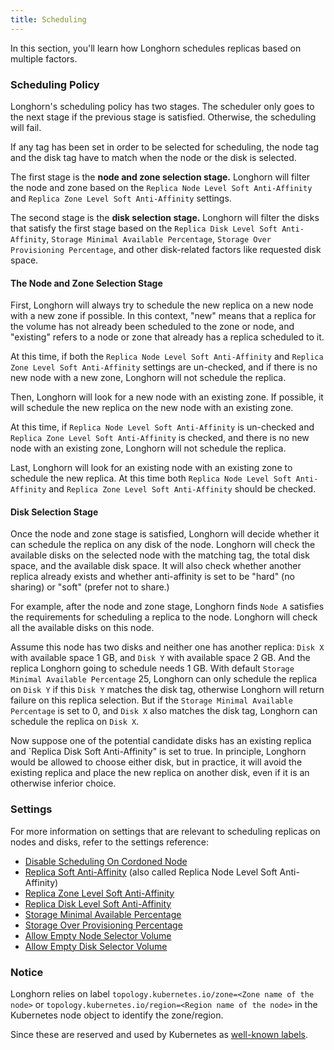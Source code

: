 ```yaml
---
title: Scheduling
---
```


<head>
  <link rel="canonical" href="https://main--longhornio-docusaurus.netlify.app/nodes-and-volumes/nodes/scheduling"/>
</head>

In this section, you'll learn how Longhorn schedules replicas based on multiple factors.

### Scheduling Policy

Longhorn's scheduling policy has two stages. The scheduler only goes to the next stage if the previous stage is satisfied. Otherwise, the scheduling will fail.

If any tag has been set in order to be selected for scheduling, the node tag and the disk tag have to match when the node or the disk is selected.

The first stage is the **node and zone selection stage.** Longhorn will filter the node and zone based on the `Replica Node Level Soft Anti-Affinity` and `Replica Zone Level Soft Anti-Affinity` settings.

The second stage is the **disk selection stage.** Longhorn will filter the disks that satisfy the first stage based on the `Replica Disk Level Soft Anti-Affinity`, `Storage Minimal Available Percentage`, `Storage Over Provisioning Percentage`, and other disk-related factors like requested disk space.

#### The Node and Zone Selection Stage

First, Longhorn will always try to schedule the new replica on a new node with a new zone if possible. In this context, "new" means that a replica for the volume has not already been scheduled to the zone or node, and "existing" refers to a node or zone that already has a replica scheduled to it.

At this time, if both the `Replica Node Level Soft Anti-Affinity` and `Replica Zone Level Soft Anti-Affinity` settings are un-checked, and if there is no new node with a new zone, Longhorn will not schedule the replica.

Then, Longhorn will look for a new node with an existing zone. If possible, it will schedule the new replica on the new node with an existing zone.

At this time, if `Replica Node Level Soft Anti-Affinity` is un-checked and `Replica Zone Level Soft Anti-Affinity` is checked, and there is no new node with an existing zone, Longhorn will not schedule the replica.

Last, Longhorn will look for an existing node with an existing zone to schedule the new replica. At this time both `Replica Node Level Soft Anti-Affinity` and `Replica Zone Level Soft Anti-Affinity` should be checked.

#### Disk Selection Stage

Once the node and zone stage is satisfied, Longhorn will decide whether it can schedule the replica on any disk of the node. Longhorn will check the available disks on the selected node with the matching tag, the total disk space, and the available disk space. It will also check whether another replica already exists and whether anti-affinity is set to be "hard" (no sharing) or "soft" (prefer not to share.)

For example, after the node and zone stage, Longhorn finds `Node A` satisfies the requirements for scheduling a replica to the node. Longhorn will check all the available disks on this node.

Assume this node has two disks and neither one has another replica: `Disk X` with available space 1 GB, and `Disk Y` with available space 2 GB. And the replica Longhorn going to schedule needs 1 GB. With default `Storage Minimal Available Percentage` 25, Longhorn can only schedule the replica on `Disk Y` if this `Disk Y` matches the disk tag, otherwise Longhorn will return failure on this replica selection. But if the `Storage Minimal Available Percentage` is set to 0, and `Disk X` also matches the disk tag, Longhorn can schedule the replica on `Disk X`.

Now suppose one of the potential candidate disks has an existing replica and `Replica Disk Soft Anti-Affinity" is set to true.  In principle, Longhorn would be allowed to choose either disk, but in practice, it will avoid the existing replica and place the new replica on another disk, even if it is an otherwise inferior choice.

### Settings

For more information on settings that are relevant to scheduling replicas on nodes and disks, refer to the settings reference:

- [Disable Scheduling On Cordoned Node](../../references/settings#disable-scheduling-on-cordoned-node)
- [Replica Soft Anti-Affinity](../../references/settings#replica-node-level-soft-anti-affinity) (also called Replica Node Level Soft Anti-Affinity)
- [Replica Zone Level Soft Anti-Affinity](../../references/settings#replica-zone-level-soft-anti-affinity)
- [Replica Disk Level Soft Anti-Affinity](../../references/settings#replica-disk-level-soft-anti-affinity)
- [Storage Minimal Available Percentage](../../references/settings#storage-minimal-available-percentage)
- [Storage Over Provisioning Percentage](../../references/settings#storage-over-provisioning-percentage)
- [Allow Empty Node Selector Volume](../../references/settings#allow-empty-node-selector-volume)
- [Allow Empty Disk Selector Volume](../../references/settings#allow-empty-disk-selector-volume)

### Notice
Longhorn relies on label `topology.kubernetes.io/zone=<Zone name of the node>` or `topology.kubernetes.io/region=<Region name of the node>` in the Kubernetes node object to identify the zone/region.

Since these are reserved and used by Kubernetes as [well-known labels](https://kubernetes.io/docs/reference/labels-annotations-taints#topologykubernetesiozone).
